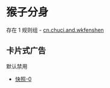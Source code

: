 # 猴子分身

存在 1 规则组 - [cn.chuci.and.wkfenshen](/src/apps/cn.chuci.and.wkfenshen.ts)

## 卡片式广告

默认禁用

- [快照-0](https://i.gkd.li/import/13226988)
